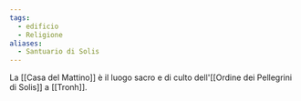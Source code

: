 ```yaml
---
tags:
  - edificio
  - Religione
aliases:
  - Santuario di Solis
---
```

La [[Casa del Mattino]] è il luogo sacro e di culto dell'[[Ordine dei Pellegrini di Solis]] a [[Tronh]]. 
